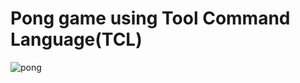 # Pong game using Tool Command Language(TCL)

![pong](https://github.com/user-attachments/assets/56013b22-9b80-4e5a-85e8-a5faef0fc99c)
